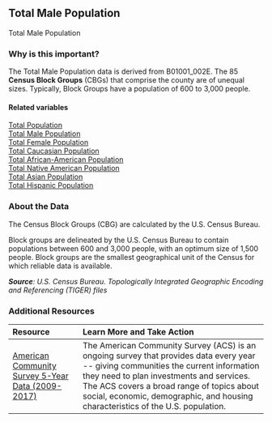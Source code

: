 ## Total Male Population
Total Male Population

### Why is this important?
The Total Male Population data is derived from B01001_002E. The 85 **Census Block Groups** (CBGs) that comprise the county are of unequal sizes. Typically, Block Groups have a population of 600 to 3,000 people.

#### Related variables
<a href="javascript:void(0)" onclick="model.metricId = 'm1'">Total Population</a>  
<a href="javascript:void(0)" onclick="model.metricId = 'm2'">Total Male Population</a>  
<a href="javascript:void(0)" onclick="model.metricId = 'm3'">Total Female Population</a>  
<a href="javascript:void(0)" onclick="model.metricId = 'm4'">Total Caucasian Population</a>  
<a href="javascript:void(0)" onclick="model.metricId = 'm5'">Total African-American Population</a>  
<a href="javascript:void(0)" onclick="model.metricId = 'm6'">Total Native American Population</a>  
<a href="javascript:void(0)" onclick="model.metricId = 'm7'">Total Asian Population</a>  
<a href="javascript:void(0)" onclick="model.metricId = 'm8'">Total Hispanic Population</a>  

### About the Data
The Census Block Groups (CBG) are calculated by the U.S. Census Bureau.

Block groups are delineated by the U.S. Census Bureau to contain populations between 600 and 3,000 people, with an optimum size of 1,500 people. Block groups are the smallest geographical unit of the Census for which reliable data is available.

_**Source**: U.S. Census Bureau. Topologically Integrated Geographic Encoding and Referencing (TIGER) files_

### Additional Resources
|Resource | Learn More and Take Action | 
|:--- | :--- |
|[American Community Survey 5-Year Data (2009-2017)](https://www.census.gov/data/developers/data-sets/acs-5year.html)| The American Community Survey (ACS) is an ongoing survey that provides data every year -- giving communities the current information they need to plan investments and services. The ACS covers a broad range of topics about social, economic, demographic, and housing characteristics of the U.S. population.